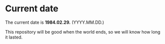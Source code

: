 # Current date

The current date is **1984.02.29.** (YYYY.MM.DD.)

This repository will be good when the world ends, so we will know how long it lasted.